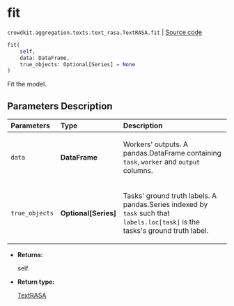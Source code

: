 # fit
`crowdkit.aggregation.texts.text_rasa.TextRASA.fit` | [Source code](https://github.com/Toloka/crowd-kit/blob/v1.2.0/crowdkit/aggregation/texts/text_rasa.py#L49)

```python
fit(
    self,
    data: DataFrame,
    true_objects: Optional[Series] = None
)
```

Fit the model.

## Parameters Description

| Parameters | Type | Description |
| :----------| :----| :-----------|
`data`|**DataFrame**|<p>Workers&#x27; outputs. A pandas.DataFrame containing `task`, `worker` and `output` columns.</p>
`true_objects`|**Optional\[Series\]**|<p>Tasks&#x27; ground truth labels. A pandas.Series indexed by `task` such that `labels.loc[task]` is the tasks&#x27;s ground truth label.</p>

* **Returns:**

  self.

* **Return type:**

  [TextRASA](crowdkit.aggregation.texts.text_rasa.TextRASA.md)
